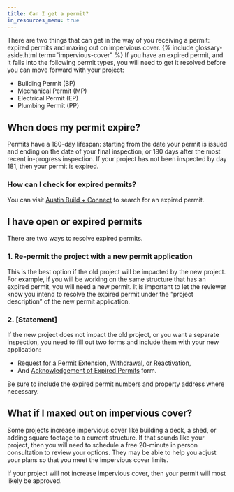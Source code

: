 ```yaml
---
title: Can I get a permit?
in_resources_menu: true
---
```



There are two things that can get in the way of you receiving a permit: expired permits and maxing out on impervious cover. {% include glossary-aside.html term="impervious-cover" %} If you have an expired permit, and it falls into the following permit types, you will need to get it resolved before you can move forward with your project:

* Building Permit (BP)
* Mechanical Permit (MP)
* Electrical Permit (EP)
* Plumbing Permit (PP)

## When does my permit expire?

Permits have a 180-day lifespan: starting from the date your permit is issued and ending on the date of your final inspection, or 180 days after the most recent in-progress inspection. If your project has not been inspected by day 181, then your permit is expired.

### How can I check for expired permits?

You can visit [Austin Build + Connect](https://abc.austintexas.gov/web/permit/public-search-other) to search for an expired permit.

## I have open or expired permits

There are two ways to resolve expired permits.

### 1. Re-permit the project with a new permit application

This is the best option if the old project will be impacted by the new project. For example, if you will be working on the same structure that has an expired permit, you will need a new permit. It is important to let the reviewer know you intend to resolve the expired permit under the “project description” of the new permit application.

### 2. [Statement]

If the new project does not impact the old project, or you want a separate inspection, you need to fill out two forms and include them with your new application:

* [Request for a Permit Extension, Withdrawal, or Reactivation](http://www.austintexas.gov/sites/default/files/files/Planning/Applications_Forms/Request_for_Permit_Extension__Withdrawal_or_Reactivation.pdf),
* And [Acknowledgement of Expired Permits](http://www.austintexas.gov/sites/default/files/files/Planning/Applications_Forms/acknowlege_expired_permits.pdf) form.

Be sure to include the expired permit numbers and property address where necessary.

## What if I maxed out on impervious cover?

Some projects increase impervious cover like building a deck, a shed, or adding square footage to a current structure. If that sounds like your project, then you will need to schedule a free 20-minute in person consultation to review your options. They may be able to help you adjust your plans so that you meet the impervious cover limits.

If your project will not increase impervious cover, then your permit will most likely be approved.

<br>
<br>
<br>&nbsp;